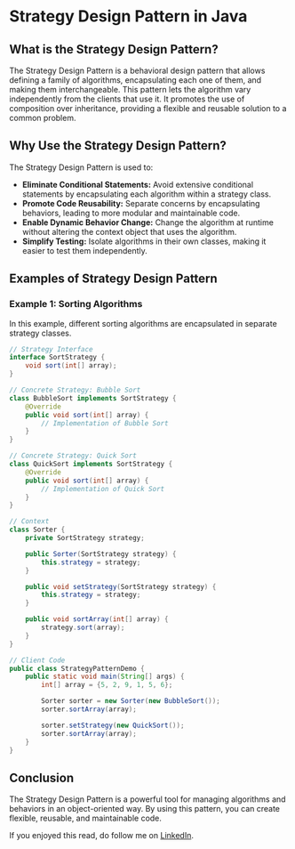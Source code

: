 # Strategy Design Pattern in Java

## What is the Strategy Design Pattern?

The Strategy Design Pattern is a behavioral design pattern that allows defining a family of algorithms, encapsulating each one of them, and making them interchangeable. This pattern lets the algorithm vary independently from the clients that use it. It promotes the use of composition over inheritance, providing a flexible and reusable solution to a common problem.

## Why Use the Strategy Design Pattern?

The Strategy Design Pattern is used to:

- **Eliminate Conditional Statements:** Avoid extensive conditional statements by encapsulating each algorithm within a strategy class.
- **Promote Code Reusability:** Separate concerns by encapsulating behaviors, leading to more modular and maintainable code.
- **Enable Dynamic Behavior Change:** Change the algorithm at runtime without altering the context object that uses the algorithm.
- **Simplify Testing:** Isolate algorithms in their own classes, making it easier to test them independently.

## Examples of Strategy Design Pattern

### Example 1: Sorting Algorithms

In this example, different sorting algorithms are encapsulated in separate strategy classes.

```java
// Strategy Interface
interface SortStrategy {
    void sort(int[] array);
}

// Concrete Strategy: Bubble Sort
class BubbleSort implements SortStrategy {
    @Override
    public void sort(int[] array) {
        // Implementation of Bubble Sort
    }
}

// Concrete Strategy: Quick Sort
class QuickSort implements SortStrategy {
    @Override
    public void sort(int[] array) {
        // Implementation of Quick Sort
    }
}

// Context
class Sorter {
    private SortStrategy strategy;

    public Sorter(SortStrategy strategy) {
        this.strategy = strategy;
    }

    public void setStrategy(SortStrategy strategy) {
        this.strategy = strategy;
    }

    public void sortArray(int[] array) {
        strategy.sort(array);
    }
}

// Client Code
public class StrategyPatternDemo {
    public static void main(String[] args) {
        int[] array = {5, 2, 9, 1, 5, 6};

        Sorter sorter = new Sorter(new BubbleSort());
        sorter.sortArray(array);

        sorter.setStrategy(new QuickSort());
        sorter.sortArray(array);
    }
}
```

## Conclusion

The Strategy Design Pattern is a powerful tool for managing algorithms and behaviors in an object-oriented way. By using this pattern, you can create flexible, reusable, and maintainable code.

If you enjoyed this read, do follow me on [LinkedIn](https://www.linkedin.com/in/ayush-nandi-583231230/).
